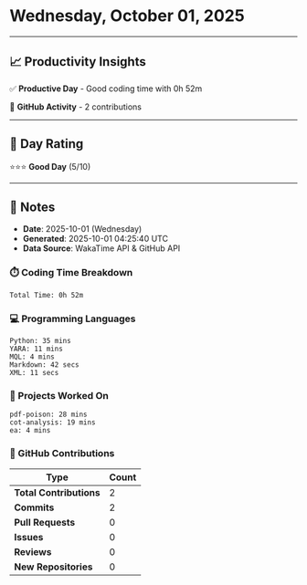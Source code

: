 # Wednesday, October 01, 2025

---

## 📈 Productivity Insights

✅ **Productive Day** - Good coding time with 0h 52m

📝 **GitHub Activity** - 2 contributions

---

## 🎯 Day Rating

⭐⭐⭐ **Good Day** (5/10)

---

## 📝 Notes

- **Date**: 2025-10-01 (Wednesday)
- **Generated**: 2025-10-01 04:25:40 UTC
- **Data Source**: WakaTime API & GitHub API


### ⏱️ Coding Time Breakdown

```
Total Time: 0h 52m
```

### 💻 Programming Languages

```
Python: 35 mins
YARA: 11 mins
MQL: 4 mins
Markdown: 42 secs
XML: 11 secs
```

### 📂 Projects Worked On

```
pdf-poison: 28 mins
cot-analysis: 19 mins
ea: 4 mins

```


### 🐙 GitHub Contributions

| Type | Count |
|------|-------|
| **Total Contributions** | 2 |
| **Commits** | 2 |
| **Pull Requests** | 0 |
| **Issues** | 0 |
| **Reviews** | 0 |
| **New Repositories** | 0 |


